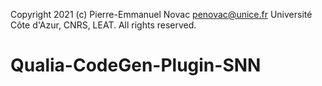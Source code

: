 Copyright 2021 (c) Pierre-Emmanuel Novac <penovac@unice.fr> Université Côte d'Azur, CNRS, LEAT. All rights reserved.

# Qualia-CodeGen-Plugin-SNN
